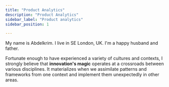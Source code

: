 ```yaml
---
title: "Product Analytics"
description: "Product Analytics"
sidebar_label: "Product analytics"
sidebar_position: 1

---
```



My name is Abdelkrim. I live in SE London, UK. I'm a happy husband and father.

Fortunate enough to have experienced a variety of cultures and contexts, I strongly believe that **innovation's magic** operates at a crossroads between various disciplines. It materializes when we assimilate patterns and frameworks from one context and implement them unexpectedly in other areas.
